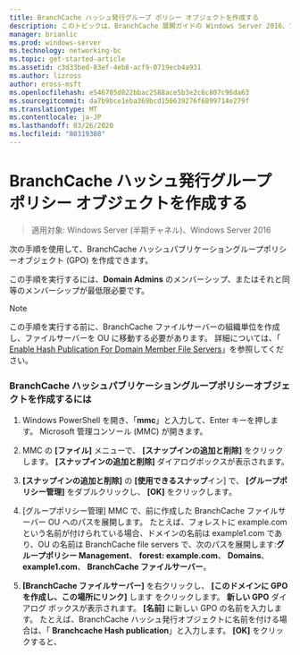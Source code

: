 ```yaml
---
title: BranchCache ハッシュ発行グループ ポリシー オブジェクトを作成する
description: このトピックは、BranchCache 展開ガイドの Windows Server 2016、ブランチ オフィスに WAN 帯域幅使用量を最適化するために分散され、ホスト型キャッシュ モードで BranchCache を展開する方法を示しますの一部
manager: brianlic
ms.prod: windows-server
ms.technology: networking-bc
ms.topic: get-started-article
ms.assetid: c3d33bed-83ef-4eb8-acf9-0719ecb4a931
ms.author: lizross
author: eross-msft
ms.openlocfilehash: e546705d022bbac2588ace5b3e2c6c807c96da63
ms.sourcegitcommit: da7b9bce1eba369bcd156639276f6899714e279f
ms.translationtype: MT
ms.contentlocale: ja-JP
ms.lasthandoff: 03/26/2020
ms.locfileid: "80319308"
---
```

# <a name="create-the-branchcache-hash-publication-group-policy-object"></a>BranchCache ハッシュ発行グループ ポリシー オブジェクトを作成する

>適用対象: Windows Server (半期チャネル)、Windows Server 2016

次の手順を使用して、BranchCache ハッシュパブリケーショングループポリシーオブジェクト (GPO) を作成できます。  
  
この手順を実行するには、**Domain Admins** のメンバーシップ、またはそれと同等のメンバーシップが最低限必要です。  
  
> [!NOTE]  
> この手順を実行する前に、BranchCache ファイルサーバーの組織単位を作成し、ファイルサーバーを OU に移動する必要があります。 詳細については、「 [Enable Hash Publication For Domain Member File Servers](../../branchcache/deploy/Enable-Hash-Publication-for-Domain-Member-File-Servers.md)」を参照してください。  
  
### <a name="to-create-the-branchcache-hash-publication-group-policy-object"></a>BranchCache ハッシュパブリケーショングループポリシーオブジェクトを作成するには  
  
1.  Windows PowerShell を開き、「**mmc**」と入力して、Enter キーを押します。 Microsoft 管理コンソール (MMC) が開きます。  
  
2.  MMC の **[ファイル]** メニューで、 **[スナップインの追加と削除]** をクリックします。 **[スナップインの追加と削除]** ダイアログボックスが表示されます。  
  
3.  **[スナップインの追加と削除]** の **[使用できるスナップ**イン] で、 **[グループポリシー管理]** をダブルクリックし、 **[OK]** をクリックします。  
  
4.  [グループポリシー管理] MMC で、前に作成した BranchCache ファイルサーバー OU へのパスを展開します。 たとえば、フォレストに example.com という名前が付けられている場合、ドメインの名前は example1.com であり、OU の名前は BranchCache file servers で、次のパスを展開します:**グループポリシー Management**、 **forest: example.com**、 **Domains**、 **example1.com**、 **BranchCache ファイルサーバー**。  
  
5.  **[BranchCache ファイルサーバー]** を右クリックし、 **[このドメインに GPO を作成し、この場所にリンク]** します をクリックします。 **新しい GPO**  ダイアログ ボックスが表示されます。 **[名前]** に新しい GPO の名前を入力します。 たとえば、BranchCache ハッシュ発行オブジェクトに名前を付ける場合は、「 **Branchcache Hash publication**」と入力します。 **[OK]** をクリックすると、  
  


